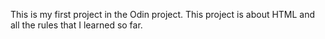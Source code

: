 This is my first project in the Odin project. This project is about HTML and all the rules that I learned so far.